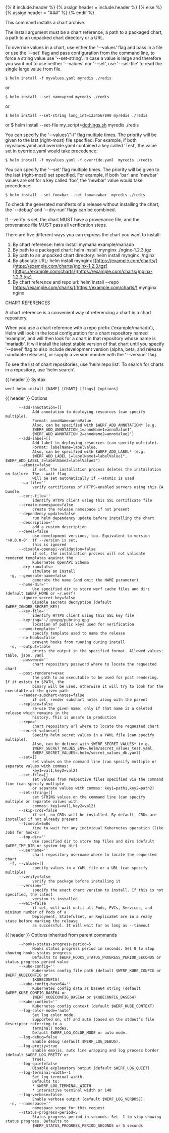 {% if include.header %}
{% assign header = include.header %}
{% else %}
{% assign header = "###" %}
{% endif %}

This command installs a chart archive.

The install argument must be a chart reference, a path to a packaged chart,
a path to an unpacked chart directory or a URL.

To override values in a chart, use either the '--values' flag and pass in a file
or use the '--set' flag and pass configuration from the command line, to force
a string value use '--set-string'. In case a value is large and therefore
you want not to use neither '--values' nor '--set', use '--set-file' to read the
single large value from file.

    $ helm install -f myvalues.yaml myredis ./redis

or

    $ helm install --set name=prod myredis ./redis

or

    $ helm install --set-string long_int=1234567890 myredis ./redis

or
    $ helm install --set-file my_script=[dothings.sh](dothings.sh) myredis ./redis

You can specify the '--values'/'-f' flag multiple times. The priority will be given to the
last (right-most) file specified. For example, if both myvalues.yaml and override.yaml
contained a key called 'Test', the value set in override.yaml would take precedence:

    $ helm install -f myvalues.yaml -f override.yaml  myredis ./redis

You can specify the '--set' flag multiple times. The priority will be given to the
last (right-most) set specified. For example, if both 'bar' and 'newbar' values are
set for a key called 'foo', the 'newbar' value would take precedence:

    $ helm install --set foo=bar --set foo=newbar  myredis ./redis


To check the generated manifests of a release without installing the chart,
the '--debug' and '--dry-run' flags can be combined.

If --verify is set, the chart MUST have a provenance file, and the provenance
file MUST pass all verification steps.

There are five different ways you can express the chart you want to install:

1. By chart reference: helm install mymaria example/mariadb
2. By path to a packaged chart: helm install mynginx ./nginx-1.2.3.tgz
3. By path to an unpacked chart directory: helm install mynginx ./nginx
4. By absolute URL: helm install mynginx [[https://example.com/charts/](https://example.com/charts/)nginx-1.2.3.tgz]([https://example.com/charts/](https://example.com/charts/)nginx-1.2.3.tgz)
5. By chart reference and repo url: helm install --repo [https://example.com/charts/](https://example.com/charts/) mynginx nginx

CHART REFERENCES

A chart reference is a convenient way of referencing a chart in a chart repository.

When you use a chart reference with a repo prefix ('example/mariadb'), Helm will look in the local
configuration for a chart repository named 'example', and will then look for a
chart in that repository whose name is 'mariadb'. It will install the latest stable version of that chart
until you specify '--devel' flag to also include development version (alpha, beta, and release candidate releases), or
supply a version number with the '--version' flag.

To see the list of chart repositories, use 'helm repo list'. To search for
charts in a repository, use 'helm search'.


{{ header }} Syntax

```shell
werf helm install [NAME] [CHART] [flags] [options]
```

{{ header }} Options

```shell
      --add-annotation=[]
            Add annotation to deploying resources (can specify multiple).
            Format: annoName=annoValue.
            Also, can be specified with $WERF_ADD_ANNOTATION* (e.g.                                 
            $WERF_ADD_ANNOTATION_1=annoName1=annoValue1",                                           
            $WERF_ADD_ANNOTATION_2=annoName2=annoValue2")
      --add-label=[]
            Add label to deploying resources (can specify multiple).
            Format: labelName=labelValue.
            Also, can be specified with $WERF_ADD_LABEL* (e.g.                                      
            $WERF_ADD_LABEL_1=labelName1=labelValue1", $WERF_ADD_LABEL_2=labelName2=labelValue2")
      --atomic=false
            if set, the installation process deletes the installation on failure. The --wait flag   
            will be set automatically if --atomic is used
      --ca-file=''
            verify certificates of HTTPS-enabled servers using this CA bundle
      --cert-file=''
            identify HTTPS client using this SSL certificate file
      --create-namespace=false
            create the release namespace if not present
      --dependency-update=false
            run helm dependency update before installing the chart
      --description=''
            add a custom description
      --devel=false
            use development versions, too. Equivalent to version '>0.0.0-0'. If --version is set,   
            this is ignored
      --disable-openapi-validation=false
            if set, the installation process will not validate rendered templates against the       
            Kubernetes OpenAPI Schema
      --dry-run=false
            simulate an install
  -g, --generate-name=false
            generate the name (and omit the NAME parameter)
      --home-dir=''
            Use specified dir to store werf cache files and dirs (default $WERF_HOME or ~/.werf)
      --ignore-secret-key=false
            Disable secrets decryption (default $WERF_IGNORE_SECRET_KEY)
      --key-file=''
            identify HTTPS client using this SSL key file
      --keyring='~/.gnupg/pubring.gpg'
            location of public keys used for verification
      --name-template=''
            specify template used to name the release
      --no-hooks=false
            prevent hooks from running during install
  -o, --output=table
            prints the output in the specified format. Allowed values: table, json, yaml
      --password=''
            chart repository password where to locate the requested chart
      --post-renderer=exec
            the path to an executable to be used for post rendering. If it exists in $PATH, the     
            binary will be used, otherwise it will try to look for the executable at the given path
      --render-subchart-notes=false
            if set, render subchart notes along with the parent
      --replace=false
            re-use the given name, only if that name is a deleted release which remains in the      
            history. This is unsafe in production
      --repo=''
            chart repository url where to locate the requested chart
      --secret-values=[]
            Specify helm secret values in a YAML file (can specify multiple).
            Also, can be defined with $WERF_SECRET_VALUES* (e.g.                                    
            $WERF_SECRET_VALUES_ENV=.helm/secret_values_test.yaml,                                  
            $WERF_SECRET_VALUES=.helm/secret_values_db.yaml)
      --set=[]
            set values on the command line (can specify multiple or separate values with commas:    
            key1=val1,key2=val2)
      --set-file=[]
            set values from respective files specified via the command line (can specify multiple   
            or separate values with commas: key1=path1,key2=path2)
      --set-string=[]
            set STRING values on the command line (can specify multiple or separate values with     
            commas: key1=val1,key2=val2)
      --skip-crds=false
            if set, no CRDs will be installed. By default, CRDs are installed if not already present
      --timeout=5m0s
            time to wait for any individual Kubernetes operation (like Jobs for hooks)
      --tmp-dir=''
            Use specified dir to store tmp files and dirs (default $WERF_TMP_DIR or system tmp dir)
      --username=''
            chart repository username where to locate the requested chart
  -f, --values=[]
            specify values in a YAML file or a URL (can specify multiple)
      --verify=false
            verify the package before installing it
      --version=''
            specify the exact chart version to install. If this is not specified, the latest        
            version is installed
      --wait=false
            if set, will wait until all Pods, PVCs, Services, and minimum number of Pods of a       
            Deployment, StatefulSet, or ReplicaSet are in a ready state before marking the release  
            as successful. It will wait for as long as --timeout
```

{{ header }} Options inherited from parent commands

```shell
      --hooks-status-progress-period=5
            Hooks status progress period in seconds. Set 0 to stop showing hooks status progress.   
            Defaults to $WERF_HOOKS_STATUS_PROGRESS_PERIOD_SECONDS or status progress period value
      --kube-config=''
            Kubernetes config file path (default $WERF_KUBE_CONFIG or $WERF_KUBECONFIG or           
            $KUBECONFIG)
      --kube-config-base64=''
            Kubernetes config data as base64 string (default $WERF_KUBE_CONFIG_BASE64 or            
            $WERF_KUBECONFIG_BASE64 or $KUBECONFIG_BASE64)
      --kube-context=''
            Kubernetes config context (default $WERF_KUBE_CONTEXT)
      --log-color-mode='auto'
            Set log color mode.
            Supported on, off and auto (based on the stdout’s file descriptor referring to a        
            terminal) modes.
            Default $WERF_LOG_COLOR_MODE or auto mode.
      --log-debug=false
            Enable debug (default $WERF_LOG_DEBUG).
      --log-pretty=true
            Enable emojis, auto line wrapping and log process border (default $WERF_LOG_PRETTY or   
            true).
      --log-quiet=false
            Disable explanatory output (default $WERF_LOG_QUIET).
      --log-terminal-width=-1
            Set log terminal width.
            Defaults to:
            * $WERF_LOG_TERMINAL_WIDTH
            * interactive terminal width or 140
      --log-verbose=false
            Enable verbose output (default $WERF_LOG_VERBOSE).
  -n, --namespace=''
            namespace scope for this request
      --status-progress-period=5
            Status progress period in seconds. Set -1 to stop showing status progress. Defaults to  
            $WERF_STATUS_PROGRESS_PERIOD_SECONDS or 5 seconds
```

